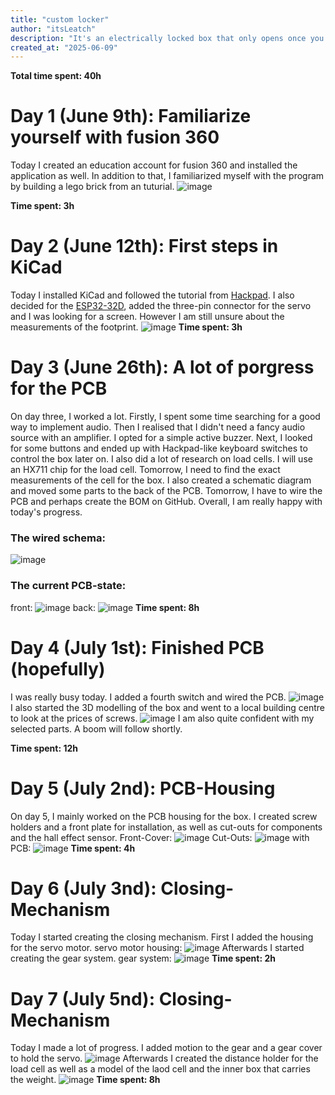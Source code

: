 ```yaml
---
title: "custom locker"
author: "itsLeatch"
description: "It's an electrically locked box that only opens once you've reached your goal."
created_at: "2025-06-09"
---
```

**Total time spent: 40h**

# Day 1 (June 9th): Familiarize yourself with fusion 360
Today I created an education account for fusion 360 and installed the application as well. In addition to that, I familiarized myself with the program by building a lego brick from an tuturial. 
![image](https://github.com/user-attachments/assets/65e1340e-18df-40fd-93fc-520147b31607)

**Time spent: 3h**
# Day 2 (June 12th): First steps in KiCad
Today I installed KiCad and followed the tutorial from [Hackpad](https://hackpad.hackclub.com/guide). I also decided for the [ESP32-32D](https://de.aliexpress.com/item/4000093185394.html?spm=a2g0o.store_pc_home.productList_2007716161325.4000093185394&gatewayAdapt=glo2deu), added the three-pin connector for the servo and I was looking for a screen. However I am still unsure about the measurements of the footprint.
![image](https://github.com/user-attachments/assets/a01c630b-b7a6-4cb8-9433-3be8596ac4e6)
**Time spent: 3h**

# Day 3 (June 26th): A lot of porgress for the PCB
On day three, I worked a lot. Firstly, I spent some time searching for a good way to implement audio. Then I realised that I didn't need a fancy audio source with an amplifier. I opted for a simple active buzzer. Next, I looked for some buttons and ended up with Hackpad-like keyboard switches to control the box later on. I also did a lot of research on load cells. I will use an HX711 chip for the load cell. Tomorrow, I need to find the exact measurements of the cell for the box. I also created a schematic diagram and moved some parts to the back of the PCB. Tomorrow, I have to wire the PCB and perhaps create the BOM on GitHub. Overall, I am really happy with today's progress.
### The wired schema:
![image](https://github.com/user-attachments/assets/a7da8ab6-5439-4b7b-a753-4176037e450f)
### The current PCB-state:
front:
![image](https://github.com/user-attachments/assets/253173ac-7e45-48cc-89fe-b1667c58f4c5)
back:
![image](https://github.com/user-attachments/assets/f610e8a7-3236-4d63-ad99-4b785bb0b221)
**Time spent: 8h**

# Day 4 (July 1st): Finished PCB (hopefully)
I was really busy today. I added a fourth switch and wired the PCB.
![image](https://github.com/user-attachments/assets/1819932a-839b-40a8-95a2-118cf3e7dd34)
I also started the 3D modelling of the box and went to a local building centre to look at the prices of screws.
![image](https://github.com/user-attachments/assets/cca435c8-716b-40f1-9f84-c0a4bcb5a2b5)
I am also quite confident with my selected parts. A boom will follow shortly. 

**Time spent: 12h**

# Day 5 (July 2nd): PCB-Housing
On day 5, I mainly worked on the PCB housing for the box. I created screw holders and a front plate for installation, as well as cut-outs for components and the hall effect sensor.
Front-Cover:
![image](https://github.com/user-attachments/assets/8b712a30-f103-476d-9c3a-cda2762e629b)
Cut-Outs:
![image](https://github.com/user-attachments/assets/eecdfeb9-79cb-4f2a-b41e-68935c384192)
with PCB:
![image](https://github.com/user-attachments/assets/8c04cdf7-2e6d-4cc5-8100-9fa8a4e5c6a8)
**Time spent: 4h**

# Day 6 (July 3nd): Closing-Mechanism
Today I started creating the closing mechanism. First I added the housing for the servo motor.
servo motor housing:
![image](https://github.com/user-attachments/assets/69cd95d1-9a23-416e-bbc8-a6fb06af51c6)
Afterwards I started creating the gear system.
gear system:
![image](https://github.com/user-attachments/assets/3be9c743-e3cb-4e9f-a6b0-e56b00979cad)
**Time spent: 2h**

# Day 7 (July 5nd): Closing-Mechanism
Today I made a lot of progress. I added motion to the gear and a gear cover to hold the servo.
![image](https://github.com/user-attachments/assets/0fd44d29-f764-4a54-9042-4b6dfc79ff35)
Afterwards I created the distance holder for the load cell as well as a model of the laod cell and the inner box that carries the weight. 
![image](https://github.com/user-attachments/assets/0d8ea517-6fb8-49b5-84a1-e278024271fd)
**Time spent: 8h**
